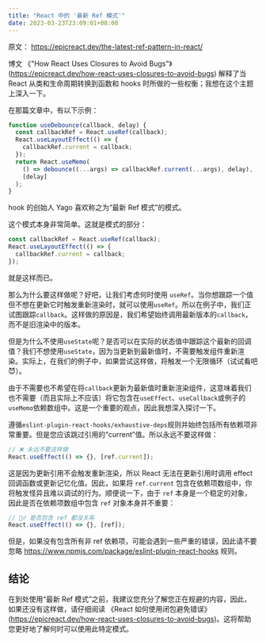 ```yaml
---
title: "React 中的 '最新 Ref 模式'"
date: 2023-03-23T23:09:01+08:00
---
```


原文： https://epicreact.dev/the-latest-ref-pattern-in-react/

博文 《"How React Uses Closures to Avoid Bugs"》(https://epicreact.dev/how-react-uses-closures-to-avoid-bugs) 解释了当 React 从类和生命周期转换到函数和 hooks 时所做的一些权衡；我想在这个主题上深入一下。

在那篇文章中，有以下示例：

```js
function useDebounce(callback, delay) {
  const callbackRef = React.useRef(callback);
  React.useLayoutEffect(() => {
    callbackRef.current = callback;
  });
  return React.useMemo(
    () => debounce((...args) => callbackRef.current(...args), delay),
    [delay]
  );
}
```

hook 的创始人 Yago 喜欢称之为“最新 Ref 模式”的模式。

这个模式本身非常简单。这就是模式的部分：

```js
const callbackRef = React.useRef(callback);
React.useLayoutEffect(() => {
  callbackRef.current = callback;
});
```

就是这样而已。

那么为什么要这样做呢？好吧，让我们考虑何时使用 `useRef`。当你想跟踪一个值但不想在更新它时触发重新渲染时，就可以使用`useRef`。所以在例子中，我们正试图跟踪`callback`。这样做的原因是，我们希望始终调用最新版本的`callback`，而不是旧渲染中的版本。

但是为什么不使用`useState`呢？是否可以在实际的状态值中跟踪这个最新的回调值？我们不想使用`useState`，因为当更新到最新值时，不需要触发组件重新渲染。实际上，在我们的例子中，如果尝试这样做，将触发一个无限循环（试试看吧 😈）。

由于不需要也不希望在将`callback`更新为最新值时重新渲染组件，这意味着我们也不需要（而且实际上不应该）将它包含在`useEffect`、`useCallback`或例子的`useMemo`依赖数组中。这是一个重要的观点，因此我想深入探讨一下。

遵循`eslint-plugin-react-hooks/exhaustive-deps`规则并始终包括所有依赖项非常重要。但是您应该跳过引用的“current”值。所以永远不要这样做：

```jsx
// ❌ 永远不要这样做
React.useEffect(() => {}, [ref.current]);
```

这是因为更新引用不会触发重新渲染，所以 React 无法在更新引用时调用 effect 回调函数或更新记忆化值。因此，如果将 `ref.current` 包含在依赖项数组中，你将触发怪异且难以调试的行为。顺便说一下，由于 `ref` 本身是一个稳定的对象，因此是否在依赖项数组中包含 `ref` 对象本身并不重要：

```jsx
// 🤷‍♂️ 是否包含 ref 都没关系
React.useEffect(() => {}, [ref]);
```

但是，如果没有包含所有非 ref 依赖项，可能会遇到一些严重的错误，因此请不要忽略 https://www.npmjs.com/package/eslint-plugin-react-hooks 规则。

## 结论

在到处使用“最新 Ref 模式”之前，我建议您充分了解您正在规避的内容，因此，如果还没有这样做，请仔细阅读 《React 如何使用闭包避免错误》(https://epicreact.dev/how-react-uses-closures-to-avoid-bugs)。这将帮助您更好地了解何时可以使用此特定模式。
